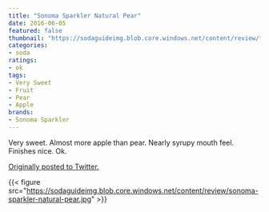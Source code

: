 ```yaml
---
title: "Sonoma Sparkler Natural Pear"
date: 2016-06-05
featured: false
thumbnail: "https://sodaguideimg.blob.core.windows.net/content/review/thumbs/sonoma-sparkler-natural-pear.jpg"
categories:
- soda
ratings:
- ok
tags:
- Very Sweet
- Fruit
- Pear
- Apple
brands:
- Sonoma Sparkler
---
```


Very sweet. Almost more apple than pear. Nearly syrupy mouth feel. Finishes nice. Ok.

[Originally posted to Twitter.](https://twitter.com/Cavorter/status/739604835947810816)

{{< figure src="https://sodaguideimg.blob.core.windows.net/content/review/sonoma-sparkler-natural-pear.jpg" >}}
